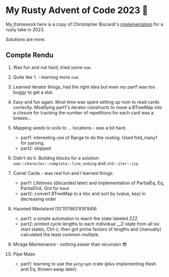 # My Rusty Advent of Code 2023 🎄

My *framework* here is a copy of Christopher Biscardi's
[implementation]( https://github.com/ChristopherBiscardi/advent-of-code/tree/main/2023/rust)
for a rusty take in 2023.

*Solutions* are mine.

## Compte Rendu

1. Was fun and not hard, tried some `nom`.
2. Quite like 1. - learning more `nom`.
3. Learned iterator things, had the right idea but even my part1 was too buggy
    to get a star.
4. Easy and fun again. Most time was spent setting up nom to read cards correctly.
    Modifying part1's iterator constructs to move a BTreeMap into a closure
    for tracking the number of repetitions for each card was a breeze...
5. Mapping seeds to soils to ... locations - was a bit hard.

    - part1: interesting use of Range to do the routing. Used fold_many1 for parsing.
    - part2: skipped

6. Didn't do it. Building blocks for a solution:
    `nom::character::complete::line_ending` and `std::iter::zip`

7. Camel Cards - was real fun and I learned things:

    - part1: Lifetimes (discarded later) and implementation
        of PartialEq, Eq, PartialOrd, Ord for `Hand`
    - part2: convert BTreeMap to a Vec and sort by (value, key) in decreasing order

8. Haunted Wasteland (10’151’663’816’849)

    - part1: a simple automaton to reach the state labeled ZZZ
    - part2: printed cycle lengths to each individual __Z-state from all six
        start states, Ctrl-c; then got prime factors of lengths and (manually)
        calculated the least common multiple.

9. Mirage Maintenance - nothing easier than recursion 😎

10. Pipe Maze

    - part1: learning to use the `petgraph` crate
        (plus implementing Hash and Eq, thrown away later).
